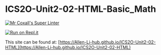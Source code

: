 # ICS2O-Unit2-02-HTML-Basic_Math

[![Mr Coxall's Super Linter](https://github.com/Allen-Li-hub/ICS2O-Unit2-02-HTML//workflows/Mr%20Coxall's%20Super%20Linter/badge.svg)](https://github.com/Allen-Li-hub/ICS2O-Unit2-02-HTML//actions/)

[![Run on Repl.it](https://repl.it/badge/github/Allen-Li-hub/ICS2O-Unit2-02-HTML/)](https://repl.it/github/Allen-Li-hub/ICS2O-Unit2-02-HTML/)

This site can be found at: [https://Allen-Li-hub.github.io/ICS2O-Unit2-02-HTML](https://Allen-Li-hub.github.io/ICS2O-Unit2-02-HTML)
